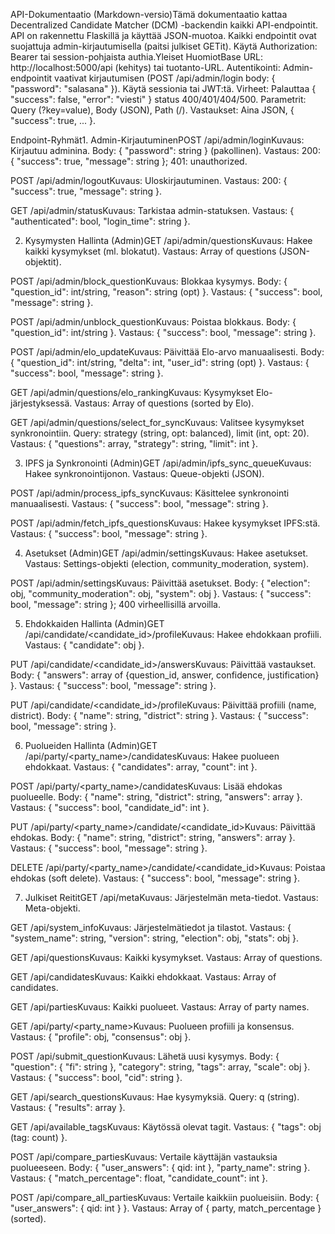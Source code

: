 API-Dokumentaatio (Markdown-versio)Tämä dokumentaatio kattaa Decentralized Candidate Matcher (DCM) -backendin kaikki API-endpointit. API on rakennettu Flaskillä ja käyttää JSON-muotoa. Kaikki endpointit ovat suojattuja admin-kirjautumisella (paitsi julkiset GETit). Käytä Authorization: Bearer <token> tai session-pohjaista authia.Yleiset HuomiotBase URL: http://localhost:5000/api (kehitys) tai tuotanto-URL.
Autentikointi: Admin-endpointit vaativat kirjautumisen (POST /api/admin/login body: { "password": "salasana" }). Käytä sessionia tai JWT:tä.
Virheet: Palauttaa { "success": false, "error": "viesti" } status 400/401/404/500.
Parametrit: Query (?key=value), Body (JSON), Path (/<id>).
Vastaukset: Aina JSON, { "success": true, ... }.

Endpoint-Ryhmät1. Admin-KirjautuminenPOST /api/admin/loginKuvaus: Kirjautuu adminina.
Body: { "password": string } (pakollinen).
Vastaus: 200: { "success": true, "message": string }; 401: unauthorized.

POST /api/admin/logoutKuvaus: Uloskirjautuminen.
Vastaus: 200: { "success": true, "message": string }.

GET /api/admin/statusKuvaus: Tarkistaa admin-statuksen.
Vastaus: { "authenticated": bool, "login_time": string }.

2. Kysymysten Hallinta (Admin)GET /api/admin/questionsKuvaus: Hakee kaikki kysymykset (ml. blokatut).
Vastaus: Array of questions (JSON-objektit).

POST /api/admin/block_questionKuvaus: Blokkaa kysymys.
Body: { "question_id": int/string, "reason": string (opt) }.
Vastaus: { "success": bool, "message": string }.

POST /api/admin/unblock_questionKuvaus: Poistaa blokkaus.
Body: { "question_id": int/string }.
Vastaus: { "success": bool, "message": string }.

POST /api/admin/elo_updateKuvaus: Päivittää Elo-arvo manuaalisesti.
Body: { "question_id": int/string, "delta": int, "user_id": string (opt) }.
Vastaus: { "success": bool, "message": string }.

GET /api/admin/questions/elo_rankingKuvaus: Kysymykset Elo-järjestyksessä.
Vastaus: Array of questions (sorted by Elo).

GET /api/admin/questions/select_for_syncKuvaus: Valitsee kysymykset synkronointiin.
Query: strategy (string, opt: balanced), limit (int, opt: 20).
Vastaus: { "questions": array, "strategy": string, "limit": int }.

3. IPFS ja Synkronointi (Admin)GET /api/admin/ipfs_sync_queueKuvaus: Hakee synkronointijonon.
Vastaus: Queue-objekti (JSON).

POST /api/admin/process_ipfs_syncKuvaus: Käsittelee synkronointi manuaalisesti.
Vastaus: { "success": bool, "message": string }.

POST /api/admin/fetch_ipfs_questionsKuvaus: Hakee kysymykset IPFS:stä.
Vastaus: { "success": bool, "message": string }.

4. Asetukset (Admin)GET /api/admin/settingsKuvaus: Hakee asetukset.
Vastaus: Settings-objekti (election, community_moderation, system).

POST /api/admin/settingsKuvaus: Päivittää asetukset.
Body: { "election": obj, "community_moderation": obj, "system": obj }.
Vastaus: { "success": bool, "message": string }; 400 virheellisillä arvoilla.

5. Ehdokkaiden Hallinta (Admin)GET /api/candidate/<candidate_id>/profileKuvaus: Hakee ehdokkaan profiili.
Vastaus: { "candidate": obj }.

PUT /api/candidate/<candidate_id>/answersKuvaus: Päivittää vastaukset.
Body: { "answers": array of {question_id, answer, confidence, justification} }.
Vastaus: { "success": bool, "message": string }.

PUT /api/candidate/<candidate_id>/profileKuvaus: Päivittää profiili (name, district).
Body: { "name": string, "district": string }.
Vastaus: { "success": bool, "message": string }.

6. Puolueiden Hallinta (Admin)GET /api/party/<party_name>/candidatesKuvaus: Hakee puolueen ehdokkaat.
Vastaus: { "candidates": array, "count": int }.

POST /api/party/<party_name>/candidatesKuvaus: Lisää ehdokas puolueelle.
Body: { "name": string, "district": string, "answers": array }.
Vastaus: { "success": bool, "candidate_id": int }.

PUT /api/party/<party_name>/candidate/<candidate_id>Kuvaus: Päivittää ehdokas.
Body: { "name": string, "district": string, "answers": array }.
Vastaus: { "success": bool, "message": string }.

DELETE /api/party/<party_name>/candidate/<candidate_id>Kuvaus: Poistaa ehdokas (soft delete).
Vastaus: { "success": bool, "message": string }.

7. Julkiset ReititGET /api/metaKuvaus: Järjestelmän meta-tiedot.
Vastaus: Meta-objekti.

GET /api/system_infoKuvaus: Järjestelmätiedot ja tilastot.
Vastaus: { "system_name": string, "version": string, "election": obj, "stats": obj }.

GET /api/questionsKuvaus: Kaikki kysymykset.
Vastaus: Array of questions.

GET /api/candidatesKuvaus: Kaikki ehdokkaat.
Vastaus: Array of candidates.

GET /api/partiesKuvaus: Kaikki puolueet.
Vastaus: Array of party names.

GET /api/party/<party_name>Kuvaus: Puolueen profiili ja konsensus.
Vastaus: { "profile": obj, "consensus": obj }.

POST /api/submit_questionKuvaus: Lähetä uusi kysymys.
Body: { "question": { "fi": string }, "category": string, "tags": array, "scale": obj }.
Vastaus: { "success": bool, "cid": string }.

GET /api/search_questionsKuvaus: Hae kysymyksiä.
Query: q (string).
Vastaus: { "results": array }.

GET /api/available_tagsKuvaus: Käytössä olevat tagit.
Vastaus: { "tags": obj (tag: count) }.

POST /api/compare_partiesKuvaus: Vertaile käyttäjän vastauksia puolueeseen.
Body: { "user_answers": { qid: int }, "party_name": string }.
Vastaus: { "match_percentage": float, "candidate_count": int }.

POST /api/compare_all_partiesKuvaus: Vertaile kaikkiin puolueisiin.
Body: { "user_answers": { qid: int } }.
Vastaus: Array of { party, match_percentage } (sorted).


